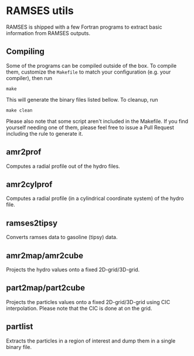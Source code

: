 

# RAMSES utils

RAMSES is shipped with a few Fortran programs to extract basic information from RAMSES outputs.

## Compiling

Some of the programs can be compiled outside of the box. To compile them, customize the `Makefile` to match your configuration (e.g. your compiler), then run

	make

This will generate the binary files listed bellow. To cleanup, run

	make clean

Please also note that some script aren't included in the Makefile. If you find yourself needing one of them, please feel free to issue a Pull Request including the rule to generate it.

## amr2prof

Computes a radial profile out of the hydro files.

## amr2cylprof

Computes a radial profile (in a cylindrical coordinate system) of the hydro file.

## ramses2tipsy

Converts ramses data to gasoline (tipsy) data.

## amr2map/amr2cube

Projects the hydro values onto a fixed 2D-grid/3D-grid.

## part2map/part2cube

Projects the particles values onto a fixed 2D-grid/3D-grid using CIC interpolation. Please note that the CIC is done at on the grid.

## partlist

Extracts the particles in a region of interest and dump them in a single binary file.
